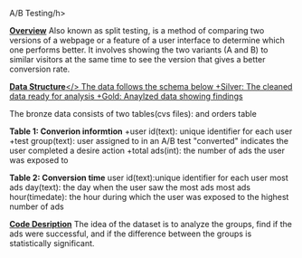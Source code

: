 <h> A/B Testing/h>

<ins>**Overview**</ins>
Also known as split testing, is a method of comparing two versions of a webpage or a feature of a user interface
to determine which one performs better. It involves showing the two variants (A and B) to similar visitors at
the same time to see the version that gives a better conversion rate.

<ins>**Data Structure**</>
The data follows the schema below
+Silver: The cleaned data ready for analysis
+Gold: Anaylzed data showing findings

The bronze data consists of two tables(cvs files): and orders table

**Table 1: Converion informtion**
+user id(text): unique identifier for each user
+test group(text): user assigned to in an A/B test "converted" indicates the user completed a desire action
+total ads(int): the number of ads the user was exposed to

**Table 2: Conversion time**
user id(text):unique identifier for each user
most ads day(text): the day when the user saw the most ads
most ads hour(timedate): the hour during which the user was exposed to the highest number of ads

<ins>**Code Desription**</ins>
The idea of the dataset is to analyze the groups, find if the ads
were successful, and if the difference between the groups is statistically significant.
